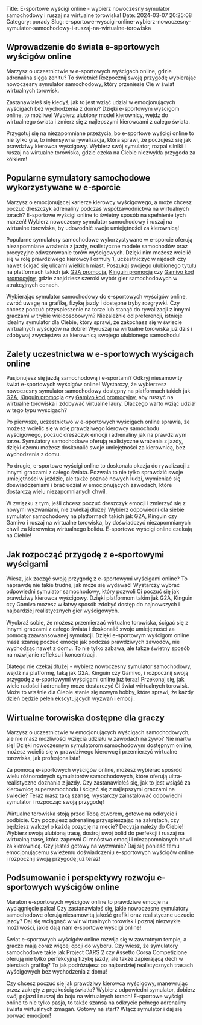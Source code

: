 Title: E-sportowe wyścigi online - wybierz nowoczesny symulator samochodowy i ruszaj na wirtualne torowiska!
Date: 2024-03-07 20:25:08
Category: porady
Slug: e-sportowe-wyscigi-online-wybierz-nowoczesny-symulator-samochodowy-i-ruszaj-na-wirtualne-torowiska

## Wprowadzenie do świata e-sportowych wyścigów online

Marzysz o uczestnictwie w e-sportowych wyścigach online, gdzie adrenalina sięga zenitu? To świetnie! Rozpocznij swoją przygodę wybierając nowoczesny symulator samochodowy, który przeniesie Cię w świat wirtualnych torowisk. 

Zastanawiałeś się kiedyś, jak to jest wziąć udział w emocjonujących wyścigach bez wychodzenia z domu? Dzięki e-sportowym wyścigom online, to możliwe! Wybierz ulubiony model kierownicy, wejdź do wirtualnego świata i zmierz się z najlepszymi kierowcami z całego świata.

Przygotuj się na niezapomniane przeżycia, bo e-sportowe wyścigi online to nie tylko gra, to intensywna rywalizacja, która sprawi, że poczujesz się jak prawdziwy kierowca wyścigowy. Wybierz swój symulator, rozpal silniki i ruszaj na wirtualne torowiska, gdzie czeka na Ciebie niezwykła przygoda za kółkiem!


## Popularne symulatory samochodowe wykorzystywane w e-sporcie

Marzysz o emocjonującej karierze kierowcy wyścigowego, a może chcesz poczuć dreszczyk adrenaliny podczas współzawodnictwa na wirtualnych torach? E-sportowe wyścigi online to świetny sposób na spełnienie tych marzeń! Wybierz nowoczesny symulator samochodowy i ruszaj na wirtualne torowiska, by udowodnić swoje umiejętności za kierownicą!

Popularne symulatory samochodowe wykorzystywane w e-sporcie oferują niezapomniane wrażenia z jazdy, realistyczne modele samochodów oraz precyzyjne odwzorowanie torów wyścigowych. Dzięki nim możesz wcielić się w rolę prawdziwego kierowcy Formuły 1, uczestniczyć w rajdach czy nawet ścigać się ulicami wielkich miast. Poszukaj swojego ulubionego tytułu na platformach takich jak [G2A promocja](https://ateliergr.nl/jakie-sa-najpopularniejsze-gry-mobilne-na-rynku-w-2021-roku-i-dlaczego-warto-zainwestowac-w-nie), [Kinguin promocja](https://klimmpics.de/e-sportowe-wyscigi-samochodowe-jak-wybrac-najlepszy-sprzet-gamingowy-do-gier-wyscigowych) czy [Gamivo kod promocyjny](https://ateliergr.nl/jakie-sa-najpopularniejsze-gry-mobilne-na-rynku-w-2021-roku-i-dlaczego-warto-zainwestowac-w-nie), gdzie znajdziesz szeroki wybór gier samochodowych w atrakcyjnych cenach.

Wybierając symulator samochodowy do e-sportowych wyścigów online, zwróć uwagę na grafikę, fizykę jazdy i dostępne tryby rozgrywki. Czy chcesz poczuć przyspieszenie na torze lub stanąć do rywalizacji z innymi graczami w trybie wieloosobowym? Niezależnie od preferencji, istnieje idealny symulator dla Ciebie, który sprawi, że zakochasz się w świecie wirtualnych wyścigów na dobre! Wyruszaj na wirtualne torowiska już dziś i zdobywaj zwycięstwa za kierownicą swojego ulubionego samochodu!


## Zalety uczestnictwa w e-sportowych wyścigach online

Pasjonujesz się jazdą samochodową i e-sportami? Odkryj niesamowity świat e-sportowych wyścigów online! Wystarczy, że wybierzesz nowoczesny symulator samochodowy dostępny na platformach takich jak [G2A](https://klimmpics.de/e-sportowe-wyscigi-samochodowe-jak-wybrac-najlepszy-sprzet-gamingowy-do-gier-wyscigowych), [Kinguin promocja](https://bibliotheek-amstelveen.nl/najlepsze-gry-od-rockstar-dostepne-w-polskich-sklepach-internetowych) czy [Gamivo kod promocyjny](https://klimmpics.de/e-sportowe-wyscigi-samochodowe-jak-wybrac-najlepszy-sprzet-gamingowy-do-gier-wyscigowych), aby ruszyć na wirtualne torowiska i zdobywać virtualne laury. Dlaczego warto wziąć udział w tego typu wyścigach?

Po pierwsze, uczestnictwo w e-sportowych wyścigach online sprawia, że możesz wcielić się w rolę prawdziwego kierowcy samochodu wyścigowego, poczuć dreszczyk emocji i adrenaliny jak na prawdziwym torze. Symulatory samochodowe oferują realistyczne wrażenia z jazdy, dzięki czemu możesz doskonalić swoje umiejętności za kierownicą, bez wychodzenia z domu.

Po drugie, e-sportowe wyścigi online to doskonała okazja do rywalizacji z innymi graczami z całego świata. Pozwala to nie tylko sprawdzić swoje umiejętności w jeździe, ale także poznać nowych ludzi, wymieniać się doświadczeniami i brać udział w emocjonujących zawodach, które dostarczą wielu niezapomnianych chwil.

W związku z tym, jeśli chcesz poczuć dreszczyk emocji i zmierzyć się z nowymi wyzwaniami, nie zwlekaj dłużej! Wybierz odpowiedni dla siebie symulator samochodowy na platformach takich jak G2A, Kinguin czy Gamivo i ruszaj na wirtualne torowiska, by doświadczyć niezapomnianych chwil za kierownicą wirtualnego bolidu. E-sportowe wyścigi online czekają na Ciebie!


## Jak rozpocząć przygodę z e-sportowymi wyścigami

Wiesz, jak zacząć swoją przygodę z e-sportowymi wyścigami online? To naprawdę nie takie trudne, jak może się wydawać! Wystarczy wybrać odpowiedni symulator samochodowy, który pozwoli Ci poczuć się jak prawdziwy kierowca wyścigowy. Dzięki platformom takim jak G2A, Kinguin czy Gamivo możesz w łatwy sposób zdobyć dostęp do najnowszych i najbardziej realistycznych gier wyścigowych.

Wyobraź sobie, że możesz przemierzać wirtualne torowiska, ścigać się z innymi graczami z całego świata i doskonalić swoje umiejętności za pomocą zaawansowanej symulacji. Dzięki e-sportowym wyścigom online masz szansę poczuć emocje jak podczas prawdziwych zawodów, nie wychodząc nawet z domu. To nie tylko zabawa, ale także świetny sposób na rozwijanie refleksu i koncentracji.

Dlatego nie czekaj dłużej - wybierz nowoczesny symulator samochodowy, wejdź na platformę, taką jak G2A, Kinguin czy Gamivo, i rozpocznij swoją przygodę z e-sportowymi wyścigami online już teraz! Przekonaj się, jak wiele radości i adrenaliny może dostarczyć Ci świat wirtualnych torowisk. Może to właśnie dla Ciebie stanie się nowym hobby, które sprawi, że każdy dzień będzie pełen ekscytujących wyzwań i emocji.


## Wirtualne torowiska dostępne dla graczy

Marzysz o uczestnictwie w emocjonujących wyścigach samochodowych, ale nie masz możliwości wzięcia udziału w zawodach na żywo? Nie martw się! Dzięki nowoczesnym symulatorom samochodowym dostępnym online, możesz wcielić się w prawdziwego kierowcę i przemierzyć wirtualne torowiska, jak profesjonalista!

Za pomocą e-sportowych wyścigów online, możesz wybierać spośród wielu różnorodnych symulatorów samochodowych, które oferują ultra-realistyczne doznania z jazdy. Czy zastanawiałeś się, jak to jest wsiąść za kierownicę supersamochodu i ścigać się z najlepszymi graczami na świecie? Teraz masz taką szansę, wystarczy zainstalować odpowiedni symulator i rozpocząć swoją przygodę!

Wirtualne torowiska stoją przed Tobą otworem, gotowe na odkrycie i podbicie. Czy poczujesz adrenalinę przyspieszając na zakrętach, czy będziesz walczył o każdą pozycję na mecie? Decyzja należy do Ciebie! Wybierz swoją ulubioną trasę, dostroj swój bolid do perfekcji i ruszaj na wirtualną trasę, która zapewni Ci mnóstwo emocji i niezapomnianych chwil za kierownicą. Czy jesteś gotowy na wyzwanie? Daj się ponieść temu emocjonującemu świeżemu doświadczeniu e-sportowych wyścigów online i rozpocznij swoją przygodę już teraz!


## Podsumowanie i perspektywy rozwoju e-sportowych wyścigów online

Maraton e-sportowych wyścigów online to prawdziwe emocje na wyciągnięcie palca! Czy zastanawiałeś się, jakie nowoczesne symulatory samochodowe oferują niesamowitą jakość grafiki oraz realistyczne uczucie jazdy? Daj się wciągnąć w wir wirtualnych torowisk i poznaj niezwykłe możliwości, jakie dają nam e-sportowe wyścigi online!

Świat e-sportowych wyścigów online rozwija się w zawrotnym tempie, a gracze mają coraz więcej opcji do wyboru. Czy wiesz, że symulatory samochodowe takie jak Project CARS 2 czy Assetto Corsa Competizione oferują nie tylko perfekcyjną fizykę jazdy, ale także zapierającą dech w piersiach grafikę? To jak podróżujesz po najbardziej realistycznych trasach wyścigowych bez wychodzenia z domu!

Czy chcesz poczuć się jak prawdziwy kierowca wyścigowy, manewrując przez zakręty z prędkością światła? Wybierz odpowiedni symulator, dobierz swój pojazd i ruszaj do boju na wirtualnych torach! E-sportowe wyścigi online to nie tylko pasja, to także szansa na odkrycie pełnego adrenaliny świata wirtualnych zmagań. Gotowy na start? Włącz symulator i daj się porwać emocjom!
